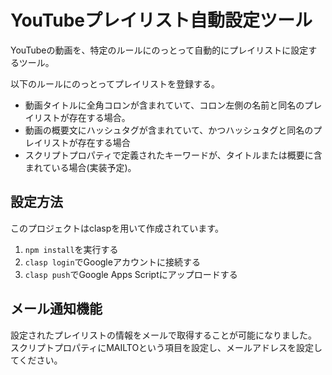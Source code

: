 # YouTubeプレイリスト自動設定ツール

YouTubeの動画を、特定のルールにのっとって自動的にプレイリストに設定するツール。

以下のルールにのっとってプレイリストを登録する。

* 動画タイトルに全角コロンが含まれていて、コロン左側の名前と同名のプレイリストが存在する場合。
* 動画の概要文にハッシュタグが含まれていて、かつハッシュタグと同名のプレイリストが存在する場合
* スクリプトプロパティで定義されたキーワードが、タイトルまたは概要に含まれている場合(実装予定)。

## 設定方法

このプロジェクトはclaspを用いて作成されています。

1. `npm install`を実行する
2. `clasp login`でGoogleアカウントに接続する
3. `clasp push`でGoogle Apps Scriptにアップロードする

## メール通知機能

設定されたプレイリストの情報をメールで取得することが可能になりました。
スクリプトプロパティにMAILTOという項目を設定し、メールアドレスを設定してください。